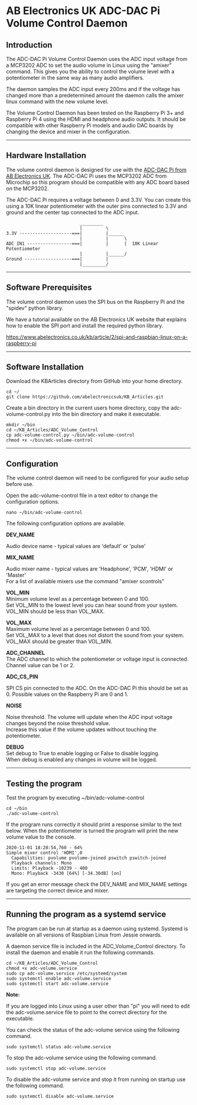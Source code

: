 # AB Electronics UK ADC-DAC Pi Volume Control Daemon

## Introduction

The ADC-DAC Pi Volume Control Daemon uses the ADC input voltage from a MCP3202 ADC to set the audio volume in Linux using the "amixer" command.  This gives you the ability to control the volume level with a potentiometer in the same way as many audio amplifiers.

The daemon samples the ADC input every 200ms and if the voltage has changed more than a predetermined amount the daemon calls the amixer linux command with the new volume level.

The Volume Control Daemon has been tested on the Raspberry Pi 3+ and Raspberry Pi 4 using the HDMI and headphone audio outputs.  It should be compatible with other Raspberry Pi models and audio DAC boards by changing the device and mixer in the configuration.

---
## Hardware Installation

The volume control daemon is designed for use with the [ADC-DAC Pi from AB Electronics UK](https://www.abelectronics.co.uk/p/74/adc-dac-pi-zero-raspberry-pi-adc-and-dac-expansion-board).  The ADC-DAC Pi uses the MCP3202 ADC from Microchip so this program should be compatible with any ADC board based on the MCP3202.

The ADC-DAC Pi requires a voltage between 0 and 3.3V.  You can create this using a 10K linear potentiometer with the outer pins connected to 3.3V and ground and the center tap connected to the ADC input.
```
                            _________
                            |         \
3.3V --------------------===|         |______
                            |         |      \
ADC IN1 -----------------===|         |      |  10K Linear Potentiometer
                            |         |______/
Ground ------------------===|         |
                            |_________/ 
```  
---
## Software Prerequisites

The volume control daemon uses the SPI bus on the Raspberry Pi and the "spidev" python library.

We have a tutorial available on the AB Electronics UK website that explains how to enable the SPI port and install the required python library.  

https://www.abelectronics.co.uk/kb/article/2/spi-and-raspbian-linux-on-a-raspberry-pi  

---
## Software Installation

Download the KBArticles directory from GitHub into your home directory.  
```
cd ~/
git clone https://github.com/abelectronicsuk/KB_Articles.git  
```

Create a bin directory in the current users home directory, copy the adc-volume-control.py into the bin directory and make it executable.  
```
mkdir ~/bin
cd ~/KB_Articles/ADC_Volume_Control
cp adc-volume-control.py ~/bin/adc-volume-control
chmod +x ~/bin/adc-volume-control
```
---
## Configuration


The volume control daemon will need to be configured for your audio setup before use.  

Open the adc-volume-control file in a text editor to change the configuration options.

```
nano ~/bin/adc-volume-control
```

The following configuration options are available.

**DEV_NAME**

Audio device name - typical values are 'default' or 'pulse'  

**MIX_NAME**  

Audio mixer name - typical values are 'Headphone', 'PCM', 'HDMI' or 'Master'  
For a list of available mixers use the command "amixer scontrols"

**VOL_MIN**  
Minimum volume level as a percentage between 0 and 100.  
Set VOL_MIN to the lowest level you can hear sound from your system.  
VOL_MIN should be less than VOL_MAX.  

**VOL_MAX**  
Maximum volume level as a percentage between 0 and 100.  
Set VOL_MAX to a level that does not distort the sound from your system.  
VOL_MAX should be greater than VOL_MIN. 

**ADC_CHANNEL**  
The ADC channel to which the potentiometer or voltage input is connected.  
Channel value can be 1 or 2.  

**ADC_CS_PIN**

SPI CS pin connected to the ADC.  On the ADC-DAC Pi this should be set as 0.
Possible values on the Raspberry Pi are 0 and 1.

**NOISE**

Noise threshold.  The volume will update when the ADC input voltage changes beyond the noise threshold value.  
Increase this value if the volume updates without touching the potentiometer.  

**DEBUG**  
Set debug to True to enable logging or False to disable logging.  
When debug is enabled any changes in volume will be logged.  

---
## Testing the program

Test the program by executing ~/bin/adc-volume-control

```
cd ~/bin
./adc-volume-control
```

If the program runs correctly it should print a response similar to the text below.  When the potentiometer is turned the program will print the new volume value to the console.

```
2020-11-01 18:28:54,760 - 64%
Simple mixer control 'HDMI',0
  Capabilities: pvolume pvolume-joined pswitch pswitch-joined
  Playback channels: Mono
  Limits: Playback -10239 - 400
  Mono: Playback -3430 [64%] [-34.30dB] [on]
```

If you get an error message check the DEV_NAME and MIX_NAME settings are targeting the correct device and mixer.  

---
## Running the program as a systemd service

The program can be run at startup as a daemon using systemd.  Systemd is available on all versions of Raspbian Linux from Jessie onwards.

A daemon service file is included in the ADC_Volume_Control directory.  To install the daemon and enable it run the following commands.

```
cd ~/KB_Articles/ADC_Volume_Control
chmod +x adc-volume.service
sudo cp adc-volume.service /etc/systemd/system
sudo systemctl enable adc-volume.service
sudo systemctl start adc-volume.service
```

**Note:**

If you are logged into Linux using a user other than "pi" you will need to edit the adc-volume.service file to point to the correct directory for the executable.  

You can check the status of the adc-volume service using the following command.

```
sudo systemctl status adc-volume.service
```

To stop the adc-volume service using the following command.

```
sudo systemctl stop adc-volume.service
```

To disable the adc-volume service and stop it from running on startup use the following command.

```
sudo systemctl disable adc-volume.service
```
